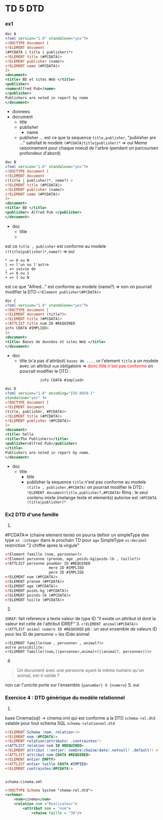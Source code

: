 # TD 5 DTD

### ex1
```xml
doc A  
<?xml version="1.0" standalone="yes"?>  
<!DOCTYPE document [  
<!ELEMENT document  
(#PCDATA | title | publisher)*>  
<!ELEMENT title (#PCDATA)>  
<!ELEMENT publisher (name)>  
<!ELEMENT name (#PCDATA)>  
]>  
<document>  
<title> BD et sites Web </title>  
<publisher>  
<name>Alfred Pub</name>  
</publisher>  
Publishers are noted in report by name  
</document>
```
 - donnees
 - document
	 - title
	 - publisher
		 - name 
	- publisher  ...
est ce que la sequence `title,publisher`, "publisher are ..." satisfait le modele `(#PCDATA|title|publisher)*`
=> oui
Meme raisonnement pour chaque noeud de l'arbre 
(pendant un parcoursen profondeur d'abord)

```xml
doc B
<?xml version="1.0" standalone="yes"?>  
<!DOCTYPE document [  
<!ELEMENT document  
((title | publisher)*, name?) >  
<!ELEMENT title (#PCDATA)>  
<!ELEMENT publisher (name)>  
<!ELEMENT name (#PCDATA)>  
]>  
<document>  
<title> BD </title>  
<publisher> Alfred Pub </publisher>  
</document>
```
- doc 
	- title
	- 
est ce `title , publisher` est conforme au modele `((title|publisher)*,name?)`
=> oui
```
* => 0 ou N
| => l'un ou l'autre
, => suivie de 
? => 0 ou 1
+ => 1 ou N 
```
est ce que "Alfred..." est conforme au modele (name?)
=> non on pourrait modifier la DTD
`<!Element publisher(#PCDATA)>`

```xml
doc C  
<?xml version="1.0" standalone="yes"?>  
<!DOCTYPE document [  
<!ELEMENT document (title?)>  
<!ELEMENT title (#PCDATA)>  
<!ATTLIST title num ID #REQUIRED  
info CDATA #IMPLIED>  
]>  
<document>  
<title> Bases de données et sites Web </title>  
</document>
```
- doc
	- title (n'a pas d'attribut) `bases de ....`
or l'element `title` a un modele avec un attribut `num` obligatoire
=> <span style ="color : red">donc title n'est pas conforme </span>
on pourrait modifier le DTD : 
```<!ATTLIST tile num CDATA #implied
				info CDATA #implied>
```

```xml
doc D  
<?xml version="1.0" encoding="ISO-8859-1"  
standalone="yes" ?>  
<!DOCTYPE document [  
<!ELEMENT document  
(title, publisher, #PCDATA)>  
<!ELEMENT title (#PCDATA)>  
<!ELEMENT publisher (#PCDATA)>  
]>  
<document>  
<title> hello  
<title>The Publishers</title>  
<publisher>Alfred Pub</publisher>  
</title>  
Publishers are noted in report by name.  
</document>
```
- doc
	- title 
		- title
		- publisher
la sequence `title` n'est pas conforme au modele 
`(title , publisher,#PCDATA)`
on pourrait modifier le DTD : 
`!ELEMENT document(title,publisher?,#PCDATA>`
Rmq : le seul contenu mixte (melange texte et elements) autorise est `(#PCDATA |title|publisher)*`

### Ex2 DTD d'une famille 
1) 
#PCDATA=> (chaine element texte)
on pourra definir un simpleType dee type `xs :integer` dans le prochain TD pour `age`
SimpleType `xs:decimal` restriction "2 chiffre apres la virgule"
```xml
<!Element famille (nom, personne+)>
<!Element personne (prenom, age ,poids-kg|poids-lb , taille?)>
<!ATTLIST personne pnumber ID #REQUIRED
					mere ID #IMPLIED
					pere ID #IMPLIED
<!ELEMENT nom (#PCDATA)>
<!ELEMENT prenom (#PCDATA)>
<!ELEMENT age (#PCDATA)> 
<!ELEMENT poids-kg (#PCDATA)> 
<!ELEMENT poinds-lb (#PCDATA)> 
<!ELEMENT taille (#PCDATA)> 
```
2)
`IDREF`: fait reference a texte valeur de type ID
"il existe un attribut id dont la valeur est celle de l'attribut IDREF"
3.
`<!ELEMENT animal(#PCDATA)>`
`<!ATTLIST animal numero ID #REQUIRED`
pb : un seul ensemble de valeurs ID pour les ID de personne + les IDde animal
```
<!ELEMENT famille(nom , personne+ , animal?)>
autre possibilite:
<!ELEMENT famille((nom,((personne+,animal+)|(animal?, personne+)))>
```
4. 
>Un document avec une personne ayant le même numéro qu'un animal, est-il valide ?

non car l'unicite porte sur l'ensemble `{panumber} U {numero}`
5. oui 

### Exercice 4 : DTD générique du modèle relationnel
1.
base Cinema(sql) -> cinema.xml  qui est conforme a la DTD `schema-rel.dtd` valable pour tout schema SQL
`schema-relationnel.dtd`
```dtd 
<!ELEMENT Schema (nom, relation+)>
<!ELEMENT nom (#PCDATA)>
<!ELEMENT relation(attributs+ ,contraintes*)
<!ATTLIST relation nom ID #REQUIRED>
<!ELEMENT attribut ((entier| nombre|chaine|date),notnull? ,default?) > 
<!ATTLIST attribut nom CDATA #REQUIRED>
<!ELEMENT entier EMPTY>
<!ATTLIST entier taille CDATA #IMPIED>
<!ELEMENT contraintes(#PCDATA)>



```
`schama-cinema.xml`
```xml
<!DOCTYPE Schema System "shema-rel.dtd">
<schema>
	<nom>cinema</nom>
	<relation nom ="Realisateur">
		<attribut nom = "nom">
			<chaine taille = "30"/>
		


```

